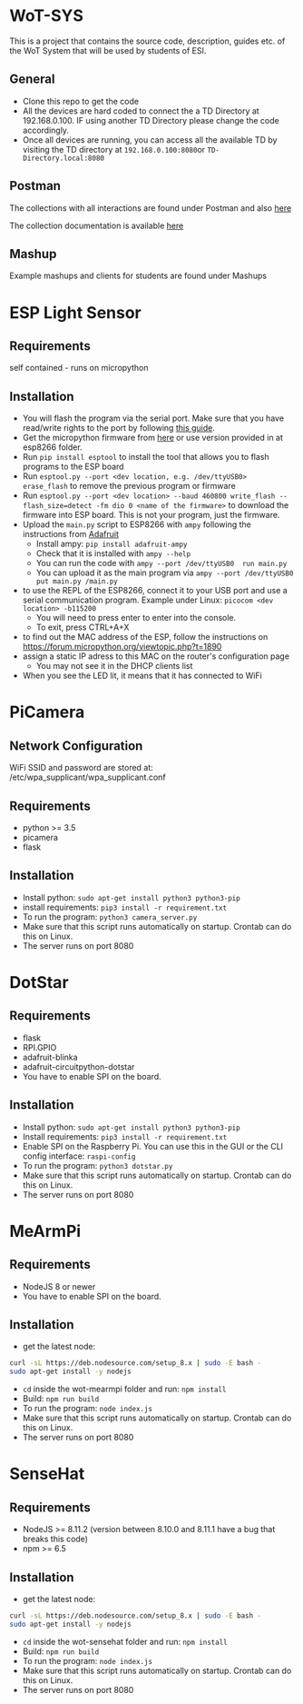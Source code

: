 # WoT-SYS

This is a project that contains the source code, description, guides etc. of the WoT System that will be used by students of ESI.

## General
- Clone this repo to get the code
- All the devices are hard coded to connect the a TD Directory at 192.168.0.100. IF using another TD Directory please change the code accordingly. 
- Once all devices are running, you can access all the available TD by visiting the TD directory at `192.168.0.100:8080`or `TD-Directory.local:8080`

## Postman

The collections with all interactions are found under Postman and also [here](https://www.getpostman.com/collections/ad2fa98aaf79b7d1a448)

The collection documentation is available [here](https://documenter.getpostman.com/view/2152549/S17wNS8o)

## Mashup

Example mashups and clients for students are found under Mashups

# ESP Light Sensor

## Requirements

self contained - runs on micropython

## Installation
- You will flash the program via the serial port. Make sure that you have read/write rights to the port by following [this guide](https://docs.espressif.com/projects/esp-idf/en/latest/get-started/establish-serial-connection.html).
- Get the micropython firmware from [here](http://micropython.org/download#esp8266) or use version provided in at esp8266 folder.
- Run `pip install esptool` to install the tool that allows you to flash programs to the ESP board
- Run `esptool.py --port <dev location, e.g. /dev/ttyUSB0> erase_flash` to remove the previous program or firmware
- Run `esptool.py --port <dev location> --baud 460800 write_flash --flash_size=detect -fm dio 0 <name of the firmware>` to download the firmware into ESP board. This is not your program, just the firmware.
- Upload the `main.py` script to ESP8266 with `ampy` following the instructions from [Adafruit](https://learn.adafruit.com/micropython-basics-load-files-and-run-code/install-ampy)
  - Install ampy: `pip install adafruit-ampy`
  - Check that it is installed with `ampy --help`
  - You can run the code with `ampy --port /dev/ttyUSB0  run main.py`
  - You can upload it as the main program via `ampy --port /dev/ttyUSB0 put main.py /main.py`
- to use the REPL of the ESP8266, connect it to your USB port and use a serial communication program. Example under Linux: `picocom <dev location> -b115200`
  - You will need to press enter to enter into the console.
  - To exit, press CTRL+A+X
- to find out the MAC address of the ESP, follow the instructions on https://forum.micropython.org/viewtopic.php?t=1890
- assign a static IP adress to this MAC on the router's configuration page
  - You may not see it in the DHCP clients list
- When you see the LED lit, it means that it has connected to WiFi

# PiCamera

## Network Configuration

WiFi SSID and password are stored at: /etc/wpa_supplicant/wpa_supplicant.conf

## Requirements
- python >= 3.5
- picamera
- flask

## Installation
- Install python: `sudo apt-get install python3 python3-pip`
- install requirements: `pip3 install -r requirement.txt`
- To run the program: `python3 camera_server.py`
- Make sure that this script runs automatically on startup. Crontab can do this on Linux.
- The server runs on port 8080

# DotStar

## Requirements
- flask
- RPI.GPIO
- adafruit-blinka
- adafruit-circuitpython-dotstar
- You have to enable SPI on the board.

## Installation
- Install python: `sudo apt-get install python3 python3-pip`
- Install requirements: `pip3 install -r requirement.txt`
- Enable SPI on the Raspberry Pi. You can use this in the GUI or the CLI config interface: `raspi-config`
- To run the program: `python3 dotstar.py`
- Make sure that this script runs automatically on startup. Crontab can do this on Linux.
- The server runs on port 8080

# MeArmPi

## Requirements
- NodeJS 8 or newer
- You have to enable SPI on the board.

## Installation
- get the latest node: 
```bash
curl -sL https://deb.nodesource.com/setup_8.x | sudo -E bash -
sudo apt-get install -y nodejs
```
- `cd` inside the wot-mearmpi folder and run: `npm install`
- Build: `npm run build`
- To run the program: `node index.js`
- Make sure that this script runs automatically on startup. Crontab can do this on Linux.
- The server runs on port 8080

# SenseHat

## Requirements
- NodeJS >= 8.11.2 (version between 8.10.0 and 8.11.1 have a bug that breaks this code)
- npm >= 6.5

## Installation
- get the latest node: 
```bash
curl -sL https://deb.nodesource.com/setup_8.x | sudo -E bash -
sudo apt-get install -y nodejs
```
- `cd` inside the wot-sensehat folder and run: `npm install`
- Build: `npm run build`
- To run the program: `node index.js`
- Make sure that this script runs automatically on startup. Crontab can do this on Linux.
- The server runs on port 8080